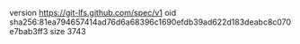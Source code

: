 version https://git-lfs.github.com/spec/v1
oid sha256:81ea794657414ad76d6a68396c1690efdb39ad622d183deabc8c070e7bab3ff3
size 3743
